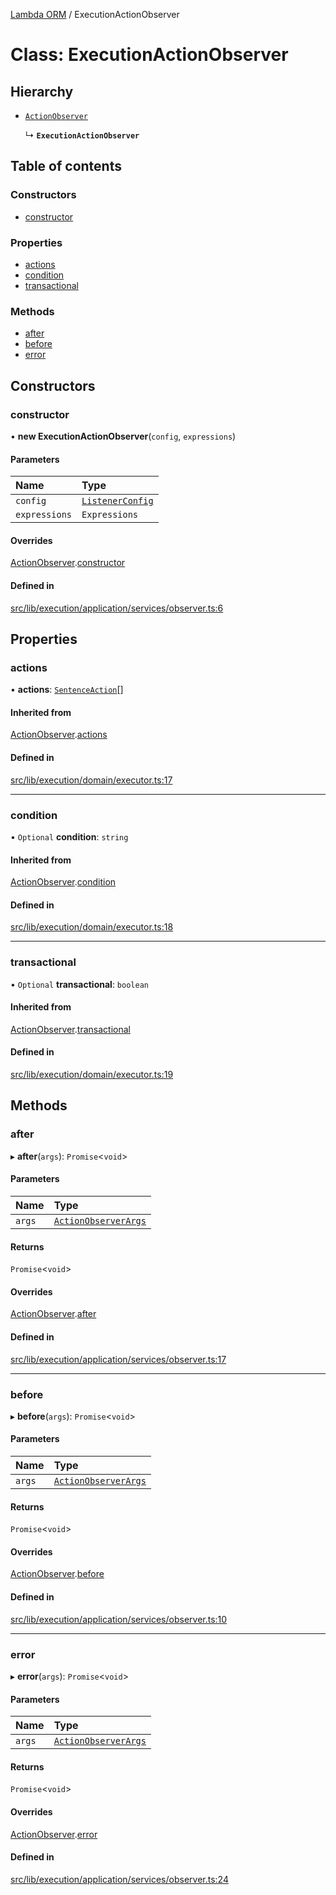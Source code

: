 [Lambda ORM](../README.md) / ExecutionActionObserver

# Class: ExecutionActionObserver

## Hierarchy

- [`ActionObserver`](ActionObserver.md)

  ↳ **`ExecutionActionObserver`**

## Table of contents

### Constructors

- [constructor](ExecutionActionObserver.md#constructor)

### Properties

- [actions](ExecutionActionObserver.md#actions)
- [condition](ExecutionActionObserver.md#condition)
- [transactional](ExecutionActionObserver.md#transactional)

### Methods

- [after](ExecutionActionObserver.md#after)
- [before](ExecutionActionObserver.md#before)
- [error](ExecutionActionObserver.md#error)

## Constructors

### constructor

• **new ExecutionActionObserver**(`config`, `expressions`)

#### Parameters

| Name | Type |
| :------ | :------ |
| `config` | [`ListenerConfig`](../interfaces/ListenerConfig.md) |
| `expressions` | `Expressions` |

#### Overrides

[ActionObserver](ActionObserver.md).[constructor](ActionObserver.md#constructor)

#### Defined in

[src/lib/execution/application/services/observer.ts:6](https://github.com/FlavioLionelRita/lambdaorm/blob/4b4255a5/src/lib/execution/application/services/observer.ts#L6)

## Properties

### actions

• **actions**: [`SentenceAction`](../enums/SentenceAction.md)[]

#### Inherited from

[ActionObserver](ActionObserver.md).[actions](ActionObserver.md#actions)

#### Defined in

[src/lib/execution/domain/executor.ts:17](https://github.com/FlavioLionelRita/lambdaorm/blob/4b4255a5/src/lib/execution/domain/executor.ts#L17)

___

### condition

• `Optional` **condition**: `string`

#### Inherited from

[ActionObserver](ActionObserver.md).[condition](ActionObserver.md#condition)

#### Defined in

[src/lib/execution/domain/executor.ts:18](https://github.com/FlavioLionelRita/lambdaorm/blob/4b4255a5/src/lib/execution/domain/executor.ts#L18)

___

### transactional

• `Optional` **transactional**: `boolean`

#### Inherited from

[ActionObserver](ActionObserver.md).[transactional](ActionObserver.md#transactional)

#### Defined in

[src/lib/execution/domain/executor.ts:19](https://github.com/FlavioLionelRita/lambdaorm/blob/4b4255a5/src/lib/execution/domain/executor.ts#L19)

## Methods

### after

▸ **after**(`args`): `Promise`<`void`\>

#### Parameters

| Name | Type |
| :------ | :------ |
| `args` | [`ActionObserverArgs`](../interfaces/ActionObserverArgs.md) |

#### Returns

`Promise`<`void`\>

#### Overrides

[ActionObserver](ActionObserver.md).[after](ActionObserver.md#after)

#### Defined in

[src/lib/execution/application/services/observer.ts:17](https://github.com/FlavioLionelRita/lambdaorm/blob/4b4255a5/src/lib/execution/application/services/observer.ts#L17)

___

### before

▸ **before**(`args`): `Promise`<`void`\>

#### Parameters

| Name | Type |
| :------ | :------ |
| `args` | [`ActionObserverArgs`](../interfaces/ActionObserverArgs.md) |

#### Returns

`Promise`<`void`\>

#### Overrides

[ActionObserver](ActionObserver.md).[before](ActionObserver.md#before)

#### Defined in

[src/lib/execution/application/services/observer.ts:10](https://github.com/FlavioLionelRita/lambdaorm/blob/4b4255a5/src/lib/execution/application/services/observer.ts#L10)

___

### error

▸ **error**(`args`): `Promise`<`void`\>

#### Parameters

| Name | Type |
| :------ | :------ |
| `args` | [`ActionObserverArgs`](../interfaces/ActionObserverArgs.md) |

#### Returns

`Promise`<`void`\>

#### Overrides

[ActionObserver](ActionObserver.md).[error](ActionObserver.md#error)

#### Defined in

[src/lib/execution/application/services/observer.ts:24](https://github.com/FlavioLionelRita/lambdaorm/blob/4b4255a5/src/lib/execution/application/services/observer.ts#L24)
